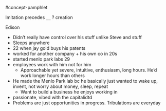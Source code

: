 #concept-pamphlet 

Imitation precedes `__`
?
creation

Edison
- Didn’t really have control over his stuff unlike Steve and stuff
- Sleeps anywhere 
- 22 when jay gold buys his patents
- worked for another company + his own co in 20s
- started menlo park labs 29
- employees work with him not for him 
	- Approachable yet severe, intuitive, enthusiasm, long hours. He’d work longer hours than others 
- He made the Menlo Park lab bc he basically just wanted to wake up, invent, not worry about money, sleep, repeat
	- Want to build a business he enjoys working in
- passionate, vibed with the capitalidtd
- Problems are just opportunities in progress. Tribulations are everyday
